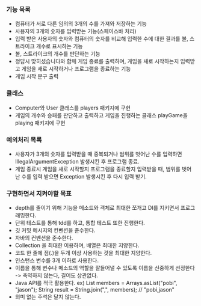 ### 기능 목록
- 컴퓨터가 서로 다른 임의의 3개의 수를 가져와 저장하는 기능
- 사용자의 3개의 숫자를 입력받는 기능(스페이스바 처리)
- 입력 받은 사용자의 숫자와 컴퓨터의 숫자를 비교해 입력한 수에 대한 결과를 볼, 스트라이크 개수로 표시하는 기능
- 볼, 스트라이크의 개수를 판단하는 기능
- 정답시 맞히셨습니다와 함께 게임 종료를 출력하며, 게임을 새로 시작하는지 입력받고 게임을 새로 시작하거나 프로그램을 종료하는 기능
- 게임 시작 문구 출력

### 클래스
- Computer와 User 클래스를 players 패키지에 구현
- 게임의 개수와 승패를 판단하고 출력하고 게임을 진행하는 클래스 playGame을 playing 패키지에 구현

### 예외처리 목록
- 사용자가 3개의 숫자를 입력받을 때 중복되거나 범위를 벗어난 수를 입력하면 IllegalArgumentException 발생시킨 후 프로그램 종료.
- 게임 종료시 게임을 새로 시작할지 프로그램을 종료할지 입력받을 때, 범위를 벗어난 수를 입력 받으면 Exception 발생시킨 후 다시 입력 받기.

### 구현하면서 지켜야할 목표
- depth를 줄이기 위해 기능을 메소드와 객체로 최대한 쪼개고 DI를 지키면서 프로그래밍한다.
- 단위 테스트를 통해 tdd를 하고, 통합 테스트 또한 진행한다.
- 깃 커밋 메시지의 컨벤션을 준수한다.
- 자바의 컨벤션을 준수한다.
- Collection 을 최대한 이용하며, 배열은 최대한 지양한다.
- 코드 한 줄에 점(.)을 두개 이상 사용하는 것을 최대한 지양한다.
- 인스턴스 변수를 3개 이하로 사용한다.
- 이름을 통해 변수나 메소드의 역할을 잘들어낼 수 있도록 이름을 신중하게 선정한다 -> 축약하지 않는다, 길어도 상관없다.
- Java API를 적극 활용한다. 
  ex) List<String> members = Arrays.asList("pobi", "jason");
  String result = String.join(",", members); // "pobi,jason"
- 의미 없는 주석은 달지 않는다.

